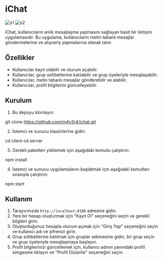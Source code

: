 # iChat
![s1](https://github.com/m4v3r4/ichat/assets/67810878/286a2291-6a50-4cef-ba4f-6194eae23cbe)
![s2](https://github.com/m4v3r4/ichat/assets/67810878/b1e07871-5655-40f0-9a85-cbb064b585ff)


iChat, kullanıcıların anlık mesajlaşma yapmasını sağlayan basit bir iletişim uygulamasıdır. Bu uygulama, kullanıcıların metin tabanlı mesajlar göndermelerine ve alışveriş yapmalarına olanak tanır.

## Özellikler

- Kullanıcılar kayıt olabilir ve oturum açabilir.
- Kullanıcılar, grup sohbetlerine katılabilir ve grup üyeleriyle mesajlaşabilir.
- Kullanıcılar, metin tabanlı mesajlar gönderebilir ve alabilir.
- Kullanıcılar, profil bilgilerini güncelleyebilir.

## Kurulum

1. Bu depoyu klonlayın:

git clone https://github.com/m4v3r4/ichat.git


2. İstemci ve sunucu klasörlerine gidin:

cd client
cd server

3. Gerekli paketleri yüklemek için aşağıdaki komutu çalıştırın:

npm install


4. İstemci ve sunucu uygulamalarını başlatmak için aşağıdaki komutları sırasıyla çalıştırın:

npm start


## Kullanım

1. Tarayıcınızda `http://localhost:8100` adresine gidin.
2. Yeni bir hesap oluşturmak için "Kayıt Ol" seçeneğini seçin ve gerekli bilgileri girin.
3. Oluşturduğunuz hesapla oturum açmak için "Giriş Yap" seçeneğini seçin ve kullanıcı adı ve şifrenizi girin.
4. Grup sohbetlerine katılmak için gruplar sekmesine gidin, bir grup seçin ve grup üyeleriyle mesajlaşmaya başlayın.
5. Profil bilgilerinizi güncellemek için, kullanıcı adının yanındaki profil simgesine tıklayın ve "Profil Düzenle" seçeneğini seçin.

